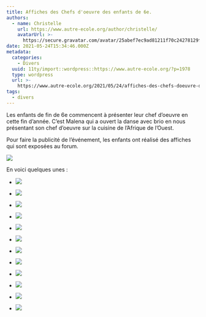 ```yaml
---
title: Affiches des Chefs d'oeuvre des enfants de 6e.
authors:
  - name: Christelle
    url: https://www.autre-ecole.org/author/christelle/
    avatarUrl: >-
      https://secure.gravatar.com/avatar/25abef7ec9ad81211f70c24278129fd2?s=96&d=mm&r=g
date: 2021-05-24T15:34:46.000Z
metadata:
  categories:
    - Divers
  uuid: 11ty/import::wordpress::https://www.autre-ecole.org/?p=1978
  type: wordpress
  url: >-
    https://www.autre-ecole.org/2021/05/24/affiches-des-chefs-doeuvre-des-enfants-de-6e/
tags:
  - divers
---
```

Les enfants de fin de 6e commencent à présenter leur chef d’oeuvre en cette fin d’année. C’est Malena qui a ouvert la danse avec brio en nous présentant son chef d’oeuvre sur la cuisine de l’Afrique de l’Ouest.

Pour faire la publicité de l’événement, les enfants ont réalisé des affiches qui sont exposées au forum.

[![](IMG_20210521_160002-2-2048x153-4CuxwCIGCowh.jpg)](https://www.autre-ecole.org/wp-content/uploads/2021/05/IMG_20210521_160002-2-scaled.jpg)

En voici quelques unes :

-   ![](IMG_20210521_160040-3-scaled-xxdh2VhQe71L.jpg)
    
-   ![](IMG_20210521_160036-3-scaled-4tUrlt83LJtW.jpg)
    
-   ![](IMG_20210521_160025-3-scaled-msmvKN8qXbcO.jpg)
    
-   ![](IMG_20210521_160021-3-scaled-HjAzZdePpeqh.jpg)
    
-   ![](IMG_20210521_160101-1-scaled-lbjNIT9ASSP4.jpg)
    
-   ![](IMG_20210521_160058-2-44CaWq1mATSL.jpg)
    
-   ![](IMG_20210521_160058-1-scaled-8LPUt7Ry31K0.jpg)
    
-   ![](IMG_20210521_160044-HEoVVZCOjvpR.jpg)
    
-   ![](IMG_20210521_160040-2-scaled-e4HCj6dD07J6.jpg)
    
-   ![](IMG_20210521_160158-scaled-glTOwFiEQo5f.jpg)
    
-   ![](IMG_20210521_160203-scaled-V8cA5sMebqk8.jpg)
    
-   ![](IMG_20210521_160215-scaled-3toOTI58YsRr.jpg)